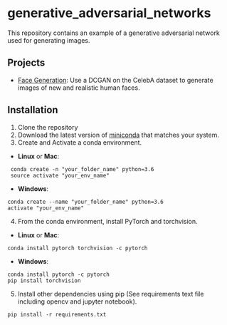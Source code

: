 # generative_adversarial_networks

This repository contains an example of a generative adversarial network used for generating images. 
 
## Projects
* [Face Generation](https://github.com/lorand1984/generative_adversarial_networks/tree/master/face_generator): Use a DCGAN on the CelebA dataset to generate images of new and realistic human faces.

## Installation
1. Clone the repository
2. Download the latest version of [miniconda](https://docs.conda.io/en/latest/miniconda.html) that matches your system.
3. Create and Activate a conda environment.
 - __Linux__ or __Mac__:
 ```
  conda create -n "your_folder_name" python=3.6
  source activate "your_env_name"
 ```
 -  __Windows__:
  ```
  conda create --name "your_folder_name" python=3.6
  activate "your_env_name"
 ```
4. From the conda environment, install PyTorch and torchvision.
 - __Linux__ or __Mac__:
```
conda install pytorch torchvision -c pytorch
```
 -  __Windows__:
 ```
conda install pytorch -c pytorch
pip install torchvision
```
5. Install other dependencies using pip (See requirements text file including opencv and jupyter notebook).
  ```
pip install -r requirements.txt
  ```




